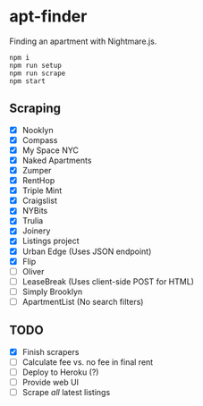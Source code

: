 # apt-finder

Finding an apartment with Nightmare.js.

```
npm i
npm run setup
npm run scrape
npm start
```

## Scraping

- [x] Nooklyn
- [x] Compass
- [x] My Space NYC
- [x] Naked Apartments
- [x] Zumper
- [x] RentHop
- [x] Triple Mint
- [x] Craigslist
- [x] NYBits
- [x] Trulia
- [x] Joinery
- [x] Listings project
- [x] Urban Edge (Uses JSON endpoint)
- [x] Flip
- [ ] Oliver
- [ ] LeaseBreak (Uses client-side POST for HTML)
- [ ] Simply Brooklyn
- [ ] ApartmentList (No search filters)

## TODO

- [x] Finish scrapers
- [ ] Calculate fee vs. no fee in final rent
- [ ] Deploy to Heroku (?)
- [ ] Provide web UI
- [ ] Scrape _all_ latest listings